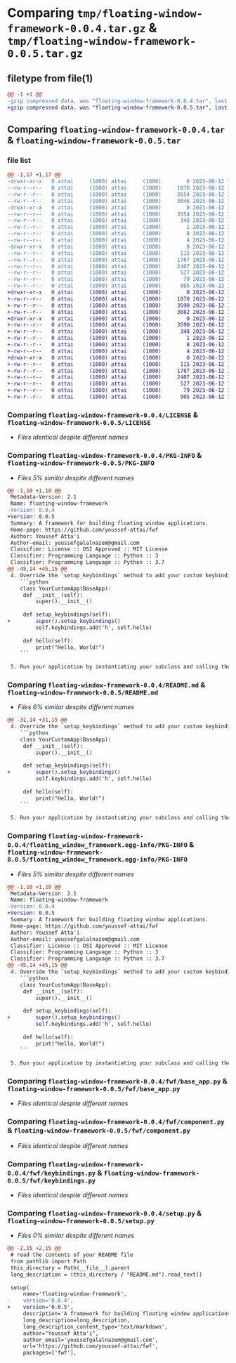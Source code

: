 # Comparing `tmp/floating-window-framework-0.0.4.tar.gz` & `tmp/floating-window-framework-0.0.5.tar.gz`

## filetype from file(1)

```diff
@@ -1 +1 @@
-gzip compressed data, was "floating-window-framework-0.0.4.tar", last modified: Mon Jun 12 11:07:48 2023, max compression
+gzip compressed data, was "floating-window-framework-0.0.5.tar", last modified: Mon Jun 12 11:11:32 2023, max compression
```

## Comparing `floating-window-framework-0.0.4.tar` & `floating-window-framework-0.0.5.tar`

### file list

```diff
@@ -1,17 +1,17 @@
-drwxr-xr-x   0 attai     (1000) attai     (1000)        0 2023-06-12 11:07:48.936050 floating-window-framework-0.0.4/
--rw-r--r--   0 attai     (1000) attai     (1000)     1070 2023-06-12 10:09:18.000000 floating-window-framework-0.0.4/LICENSE
--rw-r--r--   0 attai     (1000) attai     (1000)     3554 2023-06-12 11:07:48.936050 floating-window-framework-0.0.4/PKG-INFO
--rw-r--r--   0 attai     (1000) attai     (1000)     3046 2023-06-12 11:05:54.000000 floating-window-framework-0.0.4/README.md
-drwxr-xr-x   0 attai     (1000) attai     (1000)        0 2023-06-12 11:07:48.936050 floating-window-framework-0.0.4/floating_window_framework.egg-info/
--rw-r--r--   0 attai     (1000) attai     (1000)     3554 2023-06-12 11:07:48.000000 floating-window-framework-0.0.4/floating_window_framework.egg-info/PKG-INFO
--rw-r--r--   0 attai     (1000) attai     (1000)      348 2023-06-12 11:07:48.000000 floating-window-framework-0.0.4/floating_window_framework.egg-info/SOURCES.txt
--rw-r--r--   0 attai     (1000) attai     (1000)        1 2023-06-12 11:07:48.000000 floating-window-framework-0.0.4/floating_window_framework.egg-info/dependency_links.txt
--rw-r--r--   0 attai     (1000) attai     (1000)        8 2023-06-12 11:07:48.000000 floating-window-framework-0.0.4/floating_window_framework.egg-info/requires.txt
--rw-r--r--   0 attai     (1000) attai     (1000)        4 2023-06-12 11:07:48.000000 floating-window-framework-0.0.4/floating_window_framework.egg-info/top_level.txt
-drwxr-xr-x   0 attai     (1000) attai     (1000)        0 2023-06-12 11:07:48.936050 floating-window-framework-0.0.4/fwf/
--rw-r--r--   0 attai     (1000) attai     (1000)      115 2023-06-12 10:35:10.000000 floating-window-framework-0.0.4/fwf/__init__.py
--rw-r--r--   0 attai     (1000) attai     (1000)     1787 2023-06-12 10:36:50.000000 floating-window-framework-0.0.4/fwf/base_app.py
--rw-r--r--   0 attai     (1000) attai     (1000)     2407 2023-06-12 10:34:21.000000 floating-window-framework-0.0.4/fwf/component.py
--rw-r--r--   0 attai     (1000) attai     (1000)      527 2023-06-12 10:34:19.000000 floating-window-framework-0.0.4/fwf/keybindings.py
--rw-r--r--   0 attai     (1000) attai     (1000)       79 2023-06-12 11:07:48.936050 floating-window-framework-0.0.4/setup.cfg
--rw-r--r--   0 attai     (1000) attai     (1000)      905 2023-06-12 11:05:49.000000 floating-window-framework-0.0.4/setup.py
+drwxr-xr-x   0 attai     (1000) attai     (1000)        0 2023-06-12 11:11:32.722403 floating-window-framework-0.0.5/
+-rw-r--r--   0 attai     (1000) attai     (1000)     1070 2023-06-12 10:09:18.000000 floating-window-framework-0.0.5/LICENSE
+-rw-r--r--   0 attai     (1000) attai     (1000)     3590 2023-06-12 11:11:32.722403 floating-window-framework-0.0.5/PKG-INFO
+-rw-r--r--   0 attai     (1000) attai     (1000)     3082 2023-06-12 11:10:09.000000 floating-window-framework-0.0.5/README.md
+drwxr-xr-x   0 attai     (1000) attai     (1000)        0 2023-06-12 11:11:32.722403 floating-window-framework-0.0.5/floating_window_framework.egg-info/
+-rw-r--r--   0 attai     (1000) attai     (1000)     3590 2023-06-12 11:11:32.000000 floating-window-framework-0.0.5/floating_window_framework.egg-info/PKG-INFO
+-rw-r--r--   0 attai     (1000) attai     (1000)      348 2023-06-12 11:11:32.000000 floating-window-framework-0.0.5/floating_window_framework.egg-info/SOURCES.txt
+-rw-r--r--   0 attai     (1000) attai     (1000)        1 2023-06-12 11:11:32.000000 floating-window-framework-0.0.5/floating_window_framework.egg-info/dependency_links.txt
+-rw-r--r--   0 attai     (1000) attai     (1000)        8 2023-06-12 11:11:32.000000 floating-window-framework-0.0.5/floating_window_framework.egg-info/requires.txt
+-rw-r--r--   0 attai     (1000) attai     (1000)        4 2023-06-12 11:11:32.000000 floating-window-framework-0.0.5/floating_window_framework.egg-info/top_level.txt
+drwxr-xr-x   0 attai     (1000) attai     (1000)        0 2023-06-12 11:11:32.722403 floating-window-framework-0.0.5/fwf/
+-rw-r--r--   0 attai     (1000) attai     (1000)      115 2023-06-12 10:35:10.000000 floating-window-framework-0.0.5/fwf/__init__.py
+-rw-r--r--   0 attai     (1000) attai     (1000)     1787 2023-06-12 10:36:50.000000 floating-window-framework-0.0.5/fwf/base_app.py
+-rw-r--r--   0 attai     (1000) attai     (1000)     2407 2023-06-12 10:34:21.000000 floating-window-framework-0.0.5/fwf/component.py
+-rw-r--r--   0 attai     (1000) attai     (1000)      527 2023-06-12 10:34:19.000000 floating-window-framework-0.0.5/fwf/keybindings.py
+-rw-r--r--   0 attai     (1000) attai     (1000)       79 2023-06-12 11:11:32.722403 floating-window-framework-0.0.5/setup.cfg
+-rw-r--r--   0 attai     (1000) attai     (1000)      905 2023-06-12 11:11:32.000000 floating-window-framework-0.0.5/setup.py
```

### Comparing `floating-window-framework-0.0.4/LICENSE` & `floating-window-framework-0.0.5/LICENSE`

 * *Files identical despite different names*

### Comparing `floating-window-framework-0.0.4/PKG-INFO` & `floating-window-framework-0.0.5/PKG-INFO`

 * *Files 5% similar despite different names*

```diff
@@ -1,10 +1,10 @@
 Metadata-Version: 2.1
 Name: floating-window-framework
-Version: 0.0.4
+Version: 0.0.5
 Summary: A framework for building floating window applications.
 Home-page: https://github.com/youssef-attai/fwf
 Author: Youssef Atta'i
 Author-email: youssefgalalnazem@gmail.com
 Classifier: License :: OSI Approved :: MIT License
 Classifier: Programming Language :: Python :: 3
 Classifier: Programming Language :: Python :: 3.7
@@ -45,14 +45,15 @@
 4. Override the `setup_keybindings` method to add your custom keybindings:
    ```python
    class YourCustomApp(BaseApp):
     def __init__(self):
         super().__init__()
 
     def setup_keybindings(self):
+        super().setup_keybindings()
         self.keybindings.add('h', self.hello)
 
     def hello(self):
         print("Hello, World!")
    ```
 
 5. Run your application by instantiating your subclass and calling the `run()` method:
```

### Comparing `floating-window-framework-0.0.4/README.md` & `floating-window-framework-0.0.5/README.md`

 * *Files 6% similar despite different names*

```diff
@@ -31,14 +31,15 @@
 4. Override the `setup_keybindings` method to add your custom keybindings:
    ```python
    class YourCustomApp(BaseApp):
     def __init__(self):
         super().__init__()
 
     def setup_keybindings(self):
+        super().setup_keybindings()
         self.keybindings.add('h', self.hello)
 
     def hello(self):
         print("Hello, World!")
    ```
 
 5. Run your application by instantiating your subclass and calling the `run()` method:
```

### Comparing `floating-window-framework-0.0.4/floating_window_framework.egg-info/PKG-INFO` & `floating-window-framework-0.0.5/floating_window_framework.egg-info/PKG-INFO`

 * *Files 5% similar despite different names*

```diff
@@ -1,10 +1,10 @@
 Metadata-Version: 2.1
 Name: floating-window-framework
-Version: 0.0.4
+Version: 0.0.5
 Summary: A framework for building floating window applications.
 Home-page: https://github.com/youssef-attai/fwf
 Author: Youssef Atta'i
 Author-email: youssefgalalnazem@gmail.com
 Classifier: License :: OSI Approved :: MIT License
 Classifier: Programming Language :: Python :: 3
 Classifier: Programming Language :: Python :: 3.7
@@ -45,14 +45,15 @@
 4. Override the `setup_keybindings` method to add your custom keybindings:
    ```python
    class YourCustomApp(BaseApp):
     def __init__(self):
         super().__init__()
 
     def setup_keybindings(self):
+        super().setup_keybindings()
         self.keybindings.add('h', self.hello)
 
     def hello(self):
         print("Hello, World!")
    ```
 
 5. Run your application by instantiating your subclass and calling the `run()` method:
```

### Comparing `floating-window-framework-0.0.4/fwf/base_app.py` & `floating-window-framework-0.0.5/fwf/base_app.py`

 * *Files identical despite different names*

### Comparing `floating-window-framework-0.0.4/fwf/component.py` & `floating-window-framework-0.0.5/fwf/component.py`

 * *Files identical despite different names*

### Comparing `floating-window-framework-0.0.4/fwf/keybindings.py` & `floating-window-framework-0.0.5/fwf/keybindings.py`

 * *Files identical despite different names*

### Comparing `floating-window-framework-0.0.4/setup.py` & `floating-window-framework-0.0.5/setup.py`

 * *Files 0% similar despite different names*

```diff
@@ -2,15 +2,15 @@
 # read the contents of your README file
 from pathlib import Path
 this_directory = Path(__file__).parent
 long_description = (this_directory / "README.md").read_text()
 
 setup(
     name='floating-window-framework',
-    version='0.0.4',
+    version='0.0.5',
     description='A framework for building floating window applications.',
     long_description=long_description,
     long_description_content_type='text/markdown',
     author="Youssef Atta'i",
     author_email='youssefgalalnazem@gmail.com',
     url='https://github.com/youssef-attai/fwf',
     packages=['fwf'],
```

